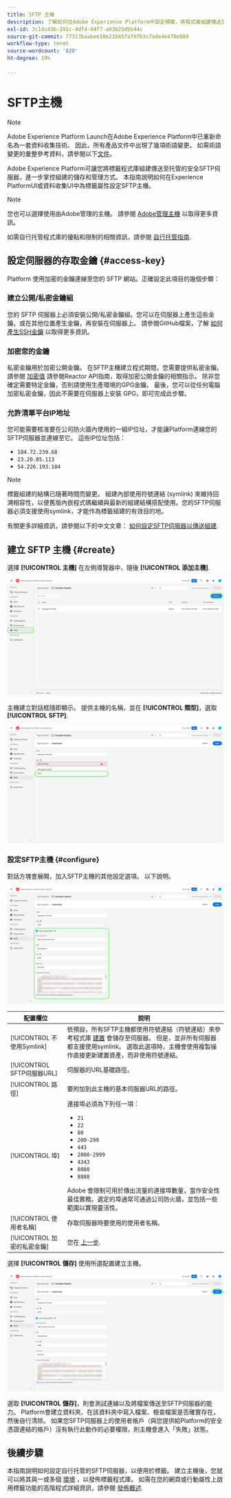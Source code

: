 ```yaml
---
title: SFTP 主機
description: 了解如何在Adobe Experience Platform中設定標籤，將程式庫組建傳送至安全、自行托管的SFTP伺服器。
exl-id: 3c1dc43b-291c-4df4-94f7-a03b25dbb44c
source-git-commit: 77313baabee10e21845fa79763c7ade4e479e080
workflow-type: tm+mt
source-wordcount: '820'
ht-degree: 19%

---
```


# SFTP主機

>[!NOTE]
>
>Adobe Experience Platform Launch在Adobe Experience Platform中已重新命名為一套資料收集技術。 因此，所有產品文件中出現了幾項術語變更。 如需術語變更的彙整參考資料，請參閱以下[文件](../../../term-updates.md)。

Adobe Experience Platform可讓您將標籤程式庫組建傳送至托管的安全SFTP伺服器，進一步掌控組建的儲存和管理方式。 本指南說明如何在Experience PlatformUI或資料收集UI中為標籤屬性設定SFTP主機。

>[!NOTE]
>
>您也可以選擇使用由Adobe管理的主機。 請參閱 [Adobe管理主機](./managed-by-adobe-host.md) 以取得更多資訊。
>
>如需自行托管程式庫的優點和限制的相關資訊，請參閱 [自行托管指南](./self-hosting-libraries.md).

## 設定伺服器的存取金鑰 {#access-key}

Platform 使用加密的金鑰連線至您的 SFTP 網站。正確設定此項目的幾個步驟：

### 建立公開/私密金鑰組

您的 SFTP 伺服器上必須安裝公開/私密金鑰組。您可以在伺服器上產生這些金鑰，或在其他位置產生金鑰，再安裝在伺服器上。 請參閱GitHub檔案，了解 [如何產生SSH金鑰](https://help.github.com/articles/generating-a-new-ssh-key-and-adding-it-to-the-ssh-agent/#generating-a-new-ssh-key) 以取得更多資訊。

### 加密您的金鑰

私密金鑰用於加密公開金鑰。 在SFTP主機建立程式期間，您需要提供私密金鑰。 請參閱 [加密值](../../../api/guides/encrypting-values.md) 請參閱Reactor API指南，取得加密公開金鑰的相關指示。 除非您確定需要特定金鑰，否則請使用生產環境的GPG金鑰。 最後，您可以從任何電腦加密私密金鑰，因此不需要在伺服器上安裝 GPG，即可完成此步驟。

### 允許清單平台IP地址

您可能需要核准要在公司防火牆內使用的一組IP位址，才能讓Platform連線您的SFTP伺服器並連線至它。 這些IP位址包括：

* `184.72.239.68`
* `23.20.85.113`
* `54.226.193.184`

>[!NOTE]
>
>標籤組建的結構已隨著時間而變更。 組建內部使用符號連結 (symlink) 來維持回溯相容性，以便舊版內嵌程式碼繼續與最新的組建結構搭配使用。您的SFTP伺服器必須支援使用symlink，才能作為標籤組建的有效目的地。

有關更多詳細資訊，請參閱以下的中文文章： [如何設定SFTP伺服器以傳送組建](https://medium.com/launch-by-adobe/configuring-an-sftp-server-for-use-with-adobe-launch-bc626027e5a6).

## 建立 SFTP 主機 {#create}

選擇 **[!UICONTROL 主機]** 在左側導覽器中，隨後 **[!UICONTROL 添加主機]**.

![在UI中顯示「新增主機」按鈕的影像](../../../images/ui/publishing/sftp-hosts/add-host-button.png)

主機建立對話框隨即顯示。 提供主機的名稱，並在 **[!UICONTROL 類型]**，選取 **[!UICONTROL SFTP]**.

![顯示所選SFTP托管選項的影像](../../../images/ui/publishing/sftp-hosts/select-sftp.png)

### 設定SFTP主機 {#configure}

對話方塊會展開，加入SFTP主機的其他設定選項。 以下說明。

![顯示SFTP主機連線所需詳細資訊的影像](../../../images/ui/publishing/sftp-hosts/host-details.png)

| 配置欄位 | 說明 |
| --- | --- |
| [!UICONTROL 不使用Symlink] | 依預設，所有SFTP主機都使用符號連結（符號連結）來參考程式庫 [建置](../builds.md) 會儲存至伺服器。 但是，並非所有伺服器都支援使用symlink。 選取此選項時，主機會使用複製操作直接更新建置資產，而非使用符號連結。 |
| [!UICONTROL SFTP伺服器URL] | 伺服器的URL基礎路徑。 |
| [!UICONTROL 路徑] | 要附加到此主機的基本伺服器URL的路徑。 |
| [!UICONTROL 埠] | 連接埠必須為下列任一項：<ul><li>`21`</li><li>`22`</li><li>`80`</li><li>`200-299`</li><li>`443`</li><li>`2000-2999`</li><li>`4343`</li><li>`8080`</li><li>`8888`</li></ul>Adobe 會限制可用於傳出流量的連接埠數量，當作安全性最佳實務。選定的埠通常可通過公司防火牆，並包括一些範圍以實現靈活性。 |
| [!UICONTROL 使用者名稱] | 存取伺服器時要使用的使用者名稱。 |
| [!UICONTROL 加密的私密金鑰] | 您在 [上一步](#access-key). |

選擇 **[!UICONTROL 儲存]** 使用所選配置建立主機。

![顯示正在儲存的SFTP主機的影像](../../../images/ui/publishing/sftp-hosts/save-host.png)

選取 **[!UICONTROL 儲存]**，則會測試連線以及將檔案傳送至SFTP伺服器的能力。 Platform會建立資料夾、在該資料夾中寫入檔案、檢查檔案是否確實存在，然後自行清除。 如果您SFTP伺服器上的使用者帳戶（與您提供給Platform的安全憑證連結的帳戶）沒有執行此動作的必要權限，則主機會進入「失敗」狀態。

## 後續步驟

本指南說明如何設定自行托管的SFTP伺服器，以便用於標籤。 建立主機後，您就可以將其與一或多個 [環境](../environments.md) ，以發佈標籤程式庫。 如需在您的網頁或行動屬性上啟用標籤功能的高階程式詳細資訊，請參閱 [發佈概述](../overview.md).
